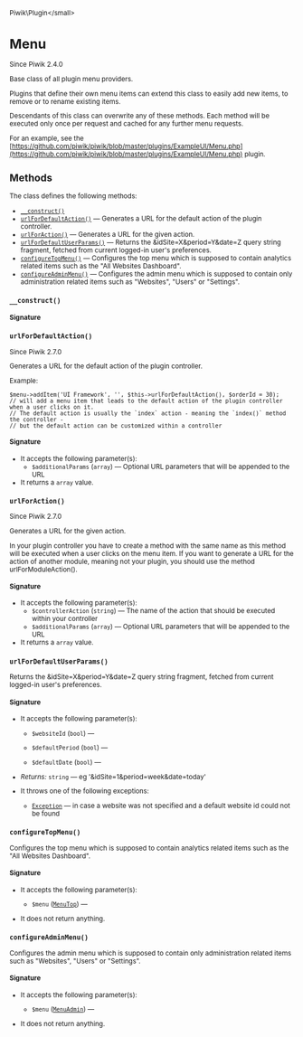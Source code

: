 <small>Piwik\Plugin\</small>

Menu
====

Since Piwik 2.4.0

Base class of all plugin menu providers.

Plugins that define their own menu items can extend this class to easily
add new items, to remove or to rename existing items.

Descendants of this class can overwrite any of these methods. Each method will be executed only once per request
and cached for any further menu requests.

For an example, see the [https://github.com/piwik/piwik/blob/master/plugins/ExampleUI/Menu.php](https://github.com/piwik/piwik/blob/master/plugins/ExampleUI/Menu.php) plugin.

Methods
-------

The class defines the following methods:

- [`__construct()`](#__construct)
- [`urlForDefaultAction()`](#urlfordefaultaction) &mdash; Generates a URL for the default action of the plugin controller.
- [`urlForAction()`](#urlforaction) &mdash; Generates a URL for the given action.
- [`urlForDefaultUserParams()`](#urlfordefaultuserparams) &mdash; Returns the &idSite=X&period=Y&date=Z query string fragment, fetched from current logged-in user's preferences.
- [`configureTopMenu()`](#configuretopmenu) &mdash; Configures the top menu which is supposed to contain analytics related items such as the "All Websites Dashboard".
- [`configureAdminMenu()`](#configureadminmenu) &mdash; Configures the admin menu which is supposed to contain only administration related items such as "Websites", "Users" or "Settings".

<a name="__construct" id="__construct"></a>
<a name="__construct" id="__construct"></a>
### `__construct()`

#### Signature


<a name="urlfordefaultaction" id="urlfordefaultaction"></a>
<a name="urlForDefaultAction" id="urlForDefaultAction"></a>
### `urlForDefaultAction()`

Since Piwik 2.7.0

Generates a URL for the default action of the plugin controller.

Example:
```
$menu->addItem('UI Framework', '', $this->urlForDefaultAction(), $orderId = 30);
// will add a menu item that leads to the default action of the plugin controller when a user clicks on it.
// The default action is usually the `index` action - meaning the `index()` method the controller -
// but the default action can be customized within a controller
```

#### Signature

-  It accepts the following parameter(s):
    - `$additionalParams` (`array`) &mdash;
       Optional URL parameters that will be appended to the URL
- It returns a `array` value.

<a name="urlforaction" id="urlforaction"></a>
<a name="urlForAction" id="urlForAction"></a>
### `urlForAction()`

Since Piwik 2.7.0

Generates a URL for the given action.

In your plugin controller you have to create a method with the same name
as this method will be executed when a user clicks on the menu item. If you want to generate a URL for the
action of another module, meaning not your plugin, you should use the method urlForModuleAction().

#### Signature

-  It accepts the following parameter(s):
    - `$controllerAction` (`string`) &mdash;
       The name of the action that should be executed within your controller
    - `$additionalParams` (`array`) &mdash;
       Optional URL parameters that will be appended to the URL
- It returns a `array` value.

<a name="urlfordefaultuserparams" id="urlfordefaultuserparams"></a>
<a name="urlForDefaultUserParams" id="urlForDefaultUserParams"></a>
### `urlForDefaultUserParams()`

Returns the &idSite=X&period=Y&date=Z query string fragment, fetched from current logged-in user's preferences.

#### Signature

-  It accepts the following parameter(s):
    - `$websiteId` (`bool`) &mdash;
      
    - `$defaultPeriod` (`bool`) &mdash;
      
    - `$defaultDate` (`bool`) &mdash;
      

- *Returns:*  `string` &mdash;
    eg '&idSite=1&period=week&date=today'
- It throws one of the following exceptions:
    - [`Exception`](http://php.net/class.Exception) &mdash; in case a website was not specified and a default website id could not be found

<a name="configuretopmenu" id="configuretopmenu"></a>
<a name="configureTopMenu" id="configureTopMenu"></a>
### `configureTopMenu()`

Configures the top menu which is supposed to contain analytics related items such as the "All Websites Dashboard".

#### Signature

-  It accepts the following parameter(s):
    - `$menu` ([`MenuTop`](../../Piwik/Menu/MenuTop.md)) &mdash;
      
- It does not return anything.

<a name="configureadminmenu" id="configureadminmenu"></a>
<a name="configureAdminMenu" id="configureAdminMenu"></a>
### `configureAdminMenu()`

Configures the admin menu which is supposed to contain only administration related items such as "Websites", "Users" or "Settings".

#### Signature

-  It accepts the following parameter(s):
    - `$menu` ([`MenuAdmin`](../../Piwik/Menu/MenuAdmin.md)) &mdash;
      
- It does not return anything.

